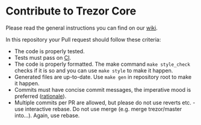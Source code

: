 # Contribute to Trezor Core

Please read the general instructions you can find on our [wiki](https://wiki.trezor.io/Developers_guide:Contributing).

In this repository your Pull request should follow these criteria:

- The code is properly tested.
- Tests must pass on [CI](https://travis-ci.org/trezor/trezor-firmware).
- The code is properly formatted. The make command `make style_check` checks if it is so and you can use `make style` to make it happen.
- Generated files are up-to-date. Use `make gen` in repository root to make it happen.
- Commits must have concise commit messages, the imperative mood is preferred ([rationale](https://gist.github.com/robertpainsi/b632364184e70900af4ab688decf6f53)).
- Multiple commits per PR are allowed, but please do not use reverts etc. - use interactive rebase.
Do not use merge (e.g. merge trezor/master into...). Again, use rebase.
